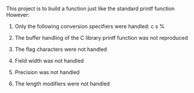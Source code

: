 This project is to build a function just like the standard printf function
However:
1. Only the following conversion specifiers were handled:
c
s
%

2. The buffer handling of the C library printf function was not reproduced
3. The flag characters were not handled
4. Field width was not handled
5. Precision was not handled
6. The length modifiers were not handled